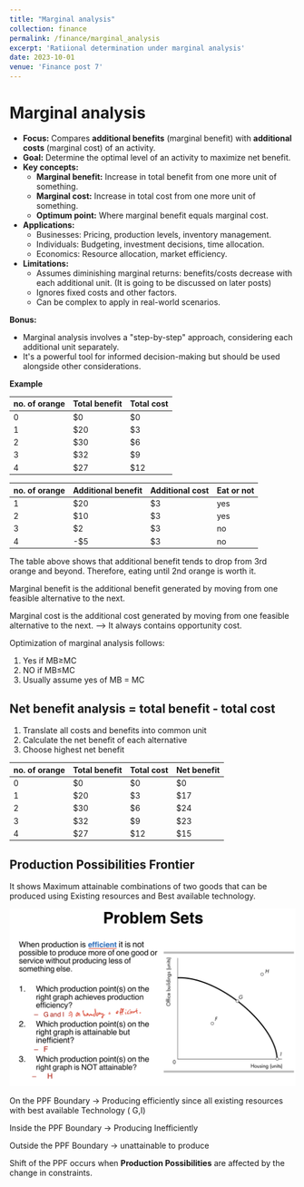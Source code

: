 ```yaml
---
title: "Marginal analysis"
collection: finance
permalink: /finance/marginal_analysis
excerpt: 'Ratiional determination under marginal analysis'
date: 2023-10-01
venue: 'Finance post 7'
---
```


# Marginal analysis

- **Focus:** Compares **additional benefits** (marginal benefit) with **additional costs** (marginal cost) of an activity.
- **Goal:** Determine the optimal level of an activity to maximize net benefit.
- **Key concepts:**
    - **Marginal benefit:** Increase in total benefit from one more unit of something.
    - **Marginal cost:** Increase in total cost from one more unit of something.
    - **Optimum point:** Where marginal benefit equals marginal cost.
- **Applications:**
    - Businesses: Pricing, production levels, inventory management.
    - Individuals: Budgeting, investment decisions, time allocation.
    - Economics: Resource allocation, market efficiency.
- **Limitations:**
    - Assumes diminishing marginal returns: benefits/costs decrease with each additional unit. (It is going to be discussed on later posts)
    - Ignores fixed costs and other factors.
    - Can be complex to apply in real-world scenarios.

**Bonus:**

- Marginal analysis involves a "step-by-step" approach, considering each additional unit separately.
- It's a powerful tool for informed decision-making but should be used alongside other considerations.

**Example**

| no. of orange | Total benefit | Total cost |
| --- | --- | --- |
| 0 | $0 | $0 |
| 1 | $20 | $3 |
| 2 | $30 | $6 |
| 3 | $32 | $9 |
| 4 | $27 | $12 |

| no. of orange | Additional benefit | Additional cost | Eat or not |
| --- | --- | --- | --- |
| 1 | $20 | $3 | yes |
| 2 | $10 | $3 | yes |
| 3 | $2 | $3 | no |
| 4 | -$5 | $3 | no |

The table above shows that additional benefit tends to drop from 3rd orange and beyond. Therefore, eating until 2nd orange is worth it.

Marginal benefit is the additional benefit generated by moving from one feasible alternative to the next.

Marginal cost is the additional cost generated by moving from one feasible alternative to the next. —> It always contains opportunity cost.

Optimization of marginal analysis follows: 

1. Yes if MB≥MC
2. NO if MB≤MC
3. Usually assume yes of MB = MC

## Net benefit analysis = total benefit - total cost

1. Translate all costs and benefits into common unit
2. Calculate the net benefit of each alternative
3. Choose highest net benefit

| no. of orange | Total benefit | Total cost | Net benefit |
| --- | --- | --- | --- |
| 0 | $0 | $0 | $0 |
| 1 | $20 | $3 | $17 |
| 2 | $30 | $6 | $24 |
| 3 | $32 | $9 | $23 |
| 4 | $27 | $12 | $15 |

## Production Possibilities Frontier

It shows Maximum attainable combinations of two goods that can be produced using Existing resources and Best available technology.

![marginal_example.jpeg](https://github.com/Anderson-Shin/anderson-shin.github.io/blob/master/images/marginal_example.jpeg?raw=True)

On the PPF Boundary → Producing efficiently since all existing resources with best available Technology ( G,I)

Inside the PPF Boundary → Producing Inefficiently

Outside the PPF Boundary → unattainable to produce

Shift of the PPF occurs when **Production Possibilities** are affected by the change in constraints.